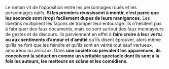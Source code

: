 Le roman vit de l’opposition entre les personnages roués et les personnages naïfs. **Si les premiers réussissent à mentir, c’est parce que les seconds sont (trop) facilement dupes de leurs manigances.**
Les libertins multiplient les façons de tromper leur entourage. Ils n’hésitent pas à fabriquer des faux documents, mais ce sont surtout des faux monnayeurs de gestes et de discours. Ils parviennent en effet à **faire croire à leur vertu ou aux sentiments d’amour et d’amitié** qu’ils disent éprouver, alors même qu’ils ne font que les feindre et qu’ils sont en vérité tout sauf vertueux, amoureux ou amicaux. Dans **une société où prévalent les apparences, ils conçoivent la séduction comme un véritable spectacle dont ils sont à la fois les auteurs, les metteurs en scène et les comédiens.**